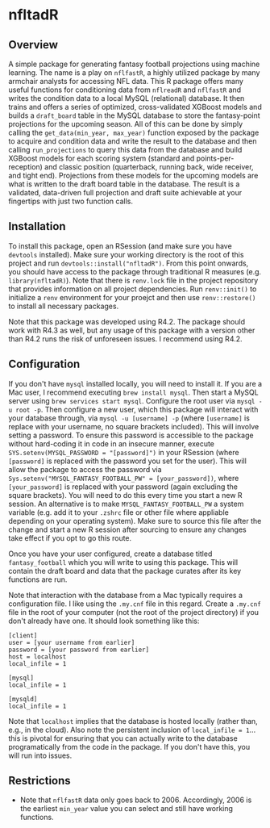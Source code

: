 # nfltadR

## Overview
A simple package for generating fantasy football projections using machine learning. The name is a play on `nflfastR`, a highly utilized package by many armchair analysts for accessing NFL data. This R package offers many useful functions for conditioning data from `nflreadR` and `nflfastR` and writes the condition data to a local MySQL (relational) database. It then trains and offers a series of optimized, cross-validated XGBoost models and builds a `draft_board` table in the MySQL database to store the fantasy-point projections for the upcoming season. All of this can be done by simply calling the `get_data(min_year, max_year)` function exposed by the package to acquire and condition data and write the result to the database and then calling `run_projections` to query this data from the database and build XGBoost models for each scoring system (standard and points-per-reception) and classic position (quarterback, running back, wide receiver, and tight end). Projections from these models for the upcoming models are what is written to the draft board table in the database. The result is a validated, data-driven full projection and draft suite achievable at your fingertips with just two function calls.

## Installation

To install this package, open an RSession (and make sure you have `devtools` installed). Make sure your working directory is the root of this project and run `devtools::install("nfltadR")`. From this point onwards, you should have access to the package through traditional R measures (e.g. `library(nfltadR)`). Note that there is `renv.lock` file in the project repository that provides information on all project dependencies. Run `renv::init()` to initialize a `renv` environment for your proejct and then use `renv::restore()` to install all necessary packages.

Note that this package was developed using R4.2. The package should work with R4.3 as well, but any usage of this package with a version other than R4.2 runs the risk of unforeseen issues. I recommend using R4.2.

## Configuration

If you don't have `mysql` installed locally, you will need to install it. If you are a Mac user, I recommend executing `brew install mysql`. Then start a MySQL server using `brew services start mysql`. Configure the root user via `mysql -u root -p`. Then configure a new user, which this package will interact with your database through, via `mysql -u [username] -p` (where `[username]` is replace with your username, no square brackets included). This will involve setting a password. To ensure this password is accessible to the package without hard-coding it in code in an insecure manner, execute `SYS.setenv(MYSQL_PASSWORD = "[password]")` in your RSession (where `[password]` is replaced with the password you set for the user). This will allow the package to access the password via `Sys.setenv("MYSQL_FANTASY_FOOTBALL_PW" = [your_password])`, where `[your_password]` is replaced with your password (again excluding the square brackets). You will need to do this every time you start a new R session. An alternative is to make `MYSQL_FANTASY_FOOTBALL_PW` a system variable (e.g. add it to your `.zshrc` file or other file where appliable depending on your operating system). Make sure to source this file after the change and start a new R session after sourcing to ensure any changes take effect if you opt to go this route.

Once you have your user configured, create a database titled `fantasy_football` which you will write to using this package. This will contain the draft board and data that the package curates after its key functions are run.

Note that interaction with the database from a Mac typically requires a configuration file. I like using the `.my.cnf` file in this regard. Create a `.my.cnf` file in the root of your computer (not the root of the project directory) if you don't already have one. It should look something like this:

```{}
[client]
user = [your username from earlier]
password = [your password from earlier]
host = localhost
local_infile = 1

[mysql]
local_infile = 1

[mysqld]
local_infile = 1
```

Note that `localhost` implies that the database is hosted locally (rather than, e.g., in the cloud). Also note the persistent inclusion of `local_infile = 1`... this is pivotal for ensuring that you can actually write to the database programatically from the code in the package. If you don't have this, you will run into issues.

## Restrictions

* Note that `nflfastR` data only goes back to 2006. Accordingly, 2006 is the earliest `min_year` value you can select and still have working functions.
